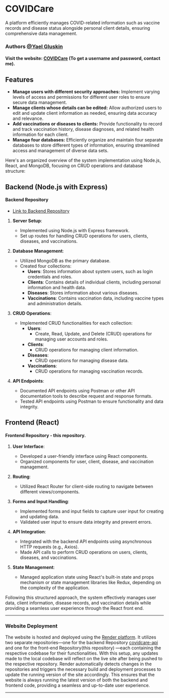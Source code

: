 # COVIDCare

A platform efficiently manages COVID-related information such as vaccine records and disease status alongside personal client details, ensuring comprehensive data management.

### Authors [@Yael Gluskin](https://github.com/YaelGluskin)

#### Visit the website: [COVIDCare](https://covidcare.onrender.com) (To get a username and password, contact me).
  
## Features

- **Manage users with different security approaches:** Implement varying levels of access and permissions for different user roles to ensure secure data management.
- **Manage clients whose details can be edited:** Allow authorized users to edit and update client information as needed, ensuring data accuracy and relevance.
- **Add vaccinations or diseases to clients:** Provide functionality to record and track vaccination history, disease diagnoses, and related health information for each client.
- **Manage four databases:** Efficiently organize and maintain four separate databases to store different types of information, ensuring streamlined access and management of diverse data sets.



Here's an organized overview of the system implementation using Node.js, React, and MongoDB, focusing on CRUD operations and database structure:


## Backend (Node.js with Express)
#### Backend Repository
- [Link to Backend Repository](https://github.com/YaelGluskin/covidcare.api)

1. **Server Setup**: 
   - Implemented using Node.js with Express framework.
   - Set up routes for handling CRUD operations for users, clients, diseases, and vaccinations.

2. **Database Management**:
   - Utilized MongoDB as the primary database.
   - Created four collections:
     - **Users**: Stores information about system users, such as login credentials and roles.
     - **Clients**: Contains details of individual clients, including personal information and health data.
     - **Diseases**: Stores information about various diseases.
     - **Vaccinations**: Contains vaccination data, including vaccine types and administration details.

3. **CRUD Operations**:
   - Implemented CRUD functionalities for each collection:
     - **Users**: 
       - Create, Read, Update, and Delete (CRUD) operations for managing user accounts and roles.
     - **Clients**: 
       - CRUD operations for managing client information.
     - **Diseases**: 
       - CRUD operations for managing disease data.
     - **Vaccinations**: 
       - CRUD operations for managing vaccination records.

4. **API Endpoints**:
   - Documented API endpoints using Postman or other API documentation tools to describe request and response formats.
   - Tested API endpoints using Postman to ensure functionality and data integrity.


## Frontend (React)
#### Frontend Repository - this repository. 

1. **User Interface**:
   - Developed a user-friendly interface using React components.
   - Organized components for user, client, disease, and vaccination management.

2. **Routing**:
   - Utilized React Router for client-side routing to navigate between different views/components.

3. **Forms and Input Handling**:
   - Implemented forms and input fields to capture user input for creating and updating data.
   - Validated user input to ensure data integrity and prevent errors.

4. **API Integration**:
   - Integrated with the backend API endpoints using asynchronous HTTP requests (e.g., Axios).
   - Made API calls to perform CRUD operations on users, clients, diseases, and vaccinations.

5. **State Management**:
   - Managed application state using React's built-in state and props mechanism or state management libraries like Redux, depending on the complexity of the application.

Following this structured approach, the system effectively manages user data, client information, disease records, and vaccination details while providing a seamless user experience through the React front end.

---

### Website Deployment

The website is hosted and deployed using the [Render platform](https://render.com/). It utilizes two separate repositories—one for the backend Repository [covidcare-api ](https://github.com/YaelGluskin/covidcare.api) and one for the front-end Repository(this repository) —each containing the respective codebase for their functionalities. With this setup, any updates made to the local codebase will reflect on the live site after being pushed to the respective repository. Render automatically detects changes in the repositories and triggers the necessary build and deployment processes to update the running version of the site accordingly. This ensures that the website is always running the latest version of both the backend and frontend code, providing a seamless and up-to-date user experience.

--- 

